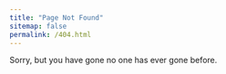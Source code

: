 ```yaml
---
title: "Page Not Found"
sitemap: false
permalink: /404.html
---
```


Sorry, but you have gone no one has ever gone before.
